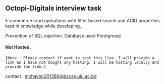 ## Octopi-Digitals interview task

E-commerce crud operations with filter based search and ACID properties kept in knowledge while developing.

Prevention of SQL injection.
Database used Porstgresql

#### Not Hosted.

    [Note : Please contact if want to test this live. I will provide a link as I have not bought any hosting. I will be hosting locally and provide the link.]

contact : 
<a href="mailto:mchayon201366@bscse.uiu.ac.bd">mchayon201366@bscse.uiu.ac.bd</a>